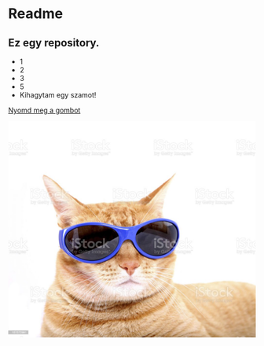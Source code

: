 # Readme
## Ez egy repository.
- 1
- 2
- 3
- 5
- Kihagytam egy szamot!

[Nyomd meg a gombot]("vanenet.hu")

![macksa](macska.jpg)